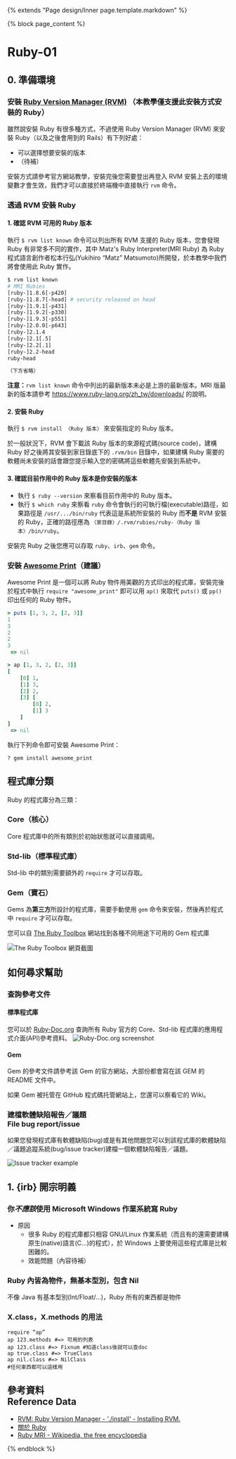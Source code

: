 {% extends "Page design/Inner page.template.markdown" %}

{% block page_content %}
# Ruby-01

<!-- toc -->

## 0. 準備環境
### 安裝 [Ruby Version Manager (RVM)](https://rvm.io/) （本教學僅支援此安裝方式安裝的 Ruby）
雖然說安裝 Ruby 有很多種方式，不過使用 Ruby Version Manager (RVM) 來安裝 Ruby（以及之後會用到的 Rails）有下列好處：

* 可以選擇想要安裝的版本
* （待補）

安裝方式請參考官方網站教學，安裝完後您需要登出再登入 RVM 安裝上去的環境變數才會生效，我們才可以直接於終端機中直接執行 `rvm` 命令。

### 透過 RVM 安裝 Ruby
#### 1. 確認 RVM 可用的 Ruby 版本
執行 `$ rvm list known` 命令可以列出所有 RVM 支援的 Ruby 版本，您會發現 Ruby 有非常多不同的實作，其中 Matz's Ruby Interpreter(MRI Ruby) 為 Ruby 程式語言創作者松本行弘(Yukihiro “Matz” Matsumoto)所開發，於本教學中我們將會使用此 Ruby 實作。

```bash
$ rvm list known
# MRI Rubies
[ruby-]1.8.6[-p420]
[ruby-]1.8.7[-head] # security released on head
[ruby-]1.9.1[-p431]
[ruby-]1.9.2[-p330]
[ruby-]1.9.3[-p551]
[ruby-]2.0.0[-p643]
[ruby-]2.1.4
[ruby-]2.1[.5]
[ruby-]2.2[.1]
[ruby-]2.2-head
ruby-head

（下方省略）
```

**注意：**`rvm list known` 命令中列出的最新版本未必是上游的最新版本。MRI 版最新的版本請參考 <https://www.ruby-lang.org/zh_tw/downloads/> 的說明。

#### 2. 安裝 Ruby
執行 `$ rvm install 〈Ruby 版本〉` 來安裝指定的 Ruby 版本。

於一般狀況下，RVM 會下載該 Ruby 版本的來源程式碼(source code)，建構 Ruby 好之後將其安裝到家目錄底下的 `.rvm/bin` 目錄中，如果建構 Ruby 需要的軟體尚未安裝的話會跟您提示輸入您的密碼將這些軟體先安裝到系統中。

#### 3. 確認目前作用中的 Ruby 版本是你安裝的版本
* 執行 `$ ruby --version` 來察看目前作用中的 Ruby 版本。
* 執行 `$ which ruby` 來察看 `ruby` 命令會執行的可執行檔(executable)路徑，如果路徑是 `/usr/.../bin/ruby` 代表這是系統所安裝的 Ruby 而**不是** RVM 安裝的 Ruby，正確的路徑應為 `〈家目錄〉/.rvm/rubies/ruby-〈Ruby 版本〉/bin/ruby`。

安裝完 Ruby 之後您應可以存取 `ruby`、`irb`、`gem` 命令。

### 安裝 [Awesome Print](https://github.com/michaeldv/awesome_print)（建議）
Awesome Print 是一個可以將 Ruby 物件用美觀的方式印出的程式庫，安裝完後於程式中執行 `require "awesome_print"` 即可以用 `ap()` 來取代 `puts()` 或 `pp()` 印出任何的 Ruby 物件。

`````ruby
> puts [1, 3, 2, [2, 3]]
1
3
2
2
3
 => nil 

> ap [1, 3, 2, [2, 3]]
[
    [0] 1,
    [1] 3,
    [2] 2,
    [3] [
        [0] 2,
        [1] 3
    ]
]
 => nil 
`````

執行下列命令即可安裝 Awesome Print：
`````
? gem install awesome_print
`````

## 程式庫分類
Ruby 的程式庫分為三類：

### Core（核心）
Core 程式庫中的所有類別於初始狀態就可以直接調用。

### Std-lib（標準程式庫）
Std-lib 中的類別需要額外的 `require` 才可以存取。

### Gem（寶石）
Gems 為**第三方**所設計的程式庫，需要手動使用 `gem` 命令來安裝，然後再於程式中 `require` 才可以存取。

您可以自 [The Ruby Toolbox](https://www.ruby-toolbox.com/) 網站找到各種不同用途下可用的 Gem 程式庫

![The Ruby Toolbox 網頁截圖](Resources/Pictures/The%20Ruby%20Toolbox%20pageshot.png)

## 如何尋求幫助
### 查詢參考文件
#### 標準程式庫
您可以於  [Ruby-Doc.org](http://ruby-doc.org/) 查詢所有 Ruby 官方的 Core、Std-lib 程式庫的應用程式介面(API)參考資料。
![Ruby-Doc.org screenshot](Resources/Pictures/Ruby-Doc.org%20screenshot.png)

#### Gem
Gem 的參考文件請參考該 Gem 的官方網站，大部份都會寫在該 GEM 的 README 文件中。

如果 Gem 被托管在 GitHub 程式碼托管網站上，您還可以察看它的 Wiki。

### 建檔軟體缺陷報告／議題<br />File bug report/issue
如果您發現程式庫有軟體缺陷(bug)或是有其他問題您可以到該程式庫的軟體缺陷／議題追蹤系統(bug/issue tracker)建檔一個軟體缺陷報告／議題。


![Issue tracker example](Resources/Pictures/Issue%20tracker%20example01.png)

## 1. {irb} 開宗明義
### 你***不應該***使用 Microsoft Windows 作業系統寫 Ruby
* 原因
    * 很多 Ruby 的程式庫都只相容 GNU/Linux 作業系統（而且有的還需要建構原生(native)語言(C...)的程式），於 Windows 上要使用這些程式庫是比較困難的。
    * 效能問題（內容待補）

### Ruby 內皆為物件，無基本型別，包含 Nil
不像 Java 有基本型別(Int/Float/...)，Ruby 所有的東西都是物件

### X.class，X.methods 的用法
`````
require “ap”
ap 123.methods #=> 可用的列表
ap 123.class #=> Fixnum #知道class後就可以查doc
ap true.class #=> TrueClass
ap nil.class #=> NilClass
#任何東西都可以這樣用
`````

## 參考資料<br />Reference Data
* [RVM: Ruby Version Manager - './install' - Installing RVM.](https://rvm.io/rubies/installing)
* [關於 Ruby](https://www.ruby-lang.org/zh_tw/about/)
* [Ruby MRI - Wikipedia, the free encyclopedia](https://en.wikipedia.org/wiki/Ruby_MRI)

{% endblock %}
